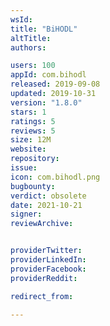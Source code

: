 ```yaml
---
wsId: 
title: "BiHODL"
altTitle: 
authors:

users: 100
appId: com.bihodl
released: 2019-09-08
updated: 2019-10-31
version: "1.8.0"
stars: 1
ratings: 5
reviews: 5
size: 12M
website: 
repository: 
issue: 
icon: com.bihodl.png
bugbounty: 
verdict: obsolete
date: 2021-10-21
signer: 
reviewArchive:


providerTwitter: 
providerLinkedIn: 
providerFacebook: 
providerReddit: 

redirect_from:

---
```



